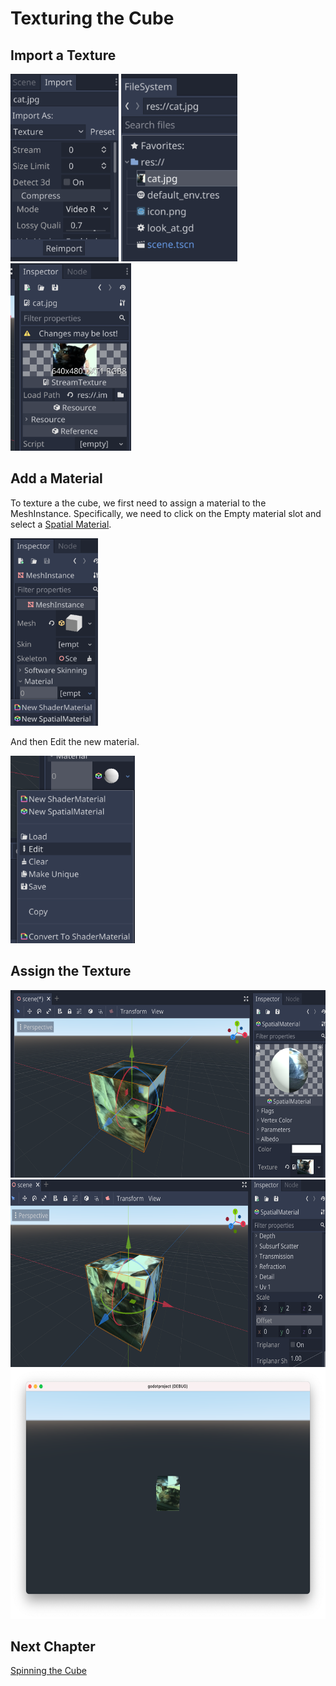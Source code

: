 # Texturing the Cube

## Import a Texture

<img src="images/textureimport.png" height="300">

<img src="images/catscene.png" height="300">

<img src="images/catinspector.png" height="300">

## Add a Material

To texture a the cube, we first need to assign a material to the MeshInstance.
Specifically, we need to click on the Empty material slot and select a [Spatial Material](https://docs.godotengine.org/en/stable/tutorials/3d/spatial_material.html).

<img src="images/materialnone.png" height="300">

And then Edit the new material.

<img src="images/materialedit.png" height="300">

## Assign the Texture

<img src="images/cattextured.png" height="300">

<img src="images/catuvscaled.png" height="300">

<img src="images/cattextureplay.png" height="400">

## Next Chapter

[Spinning the Cube](../chapter06/README.md)
